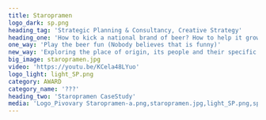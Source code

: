 ```yaml
---
title: Staropramen
logo_dark: sp.png
heading_tag: 'Strategic Planning & Consultancy, Creative Strategy'
heading_one: 'How to kick a national brand of beer? How to help it grow?'
one_way: 'Play the beer fun (Nobody believes that is funny)'
new_way: 'Exploring the place of origin, its people and their specific way of life.'
big_image: staropramen.jpg
video: 'https://youtu.be/KCela48LYuo'
logo_light: light_SP.png
category: AWARD
category_name: '???'
heading_two: 'Staropramen CaseStudy'
media: 'Logo_Pivovary Staropramen-a.png,staropramen.jpg,light_SP.png,sp.png'
---
```


